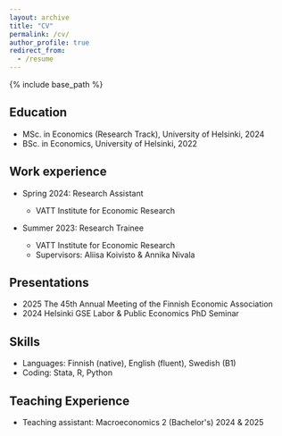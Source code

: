 ```yaml
---
layout: archive
title: "CV"
permalink: /cv/
author_profile: true
redirect_from:
  - /resume
---
```


{% include base_path %}

Education
-----

* MSc. in Economics (Research Track), University of Helsinki, 2024
* BSc. in Economics,  University of Helsinki, 2022

Work experience
-----
* Spring 2024: Research Assistant
  * VATT Institute for Economic Research

* Summer 2023: Research Trainee
  * VATT Institute for Economic Research
  * Supervisors: Aliisa Koivisto & Annika Nivala

Presentations
----- 
* 2025 The 45th Annual Meeting of the Finnish Economic Association
* 2024 Helsinki GSE Labor & Public Economics PhD Seminar

 
Skills
-----
* Languages: Finnish (native), English (fluent), Swedish (B1)
* Coding: Stata, R, Python


Teaching Experience
-----
* Teaching assistant: Macroeconomics 2 (Bachelor's) 2024 & 2025


